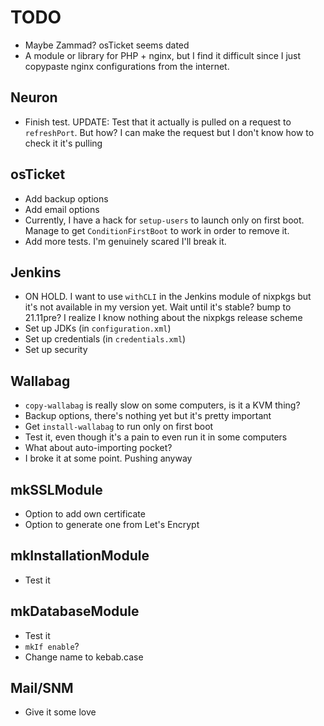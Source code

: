 # TODO
* Maybe Zammad? osTicket seems dated
* A module or library for PHP + nginx, but I find it difficult since I just copypaste nginx configurations from the internet.

## Neuron
* Finish test. UPDATE: Test that it actually is pulled on a request to `refreshPort`. But how? I can make the request but I don't know how to check it it's pulling

## osTicket
* Add backup options
* Add email options
* Currently, I have a hack for `setup-users` to launch only on first boot. Manage to get `ConditionFirstBoot` to work in order to remove it.
* Add more tests. I'm genuinely scared I'll break it.

## Jenkins
* ON HOLD. I want to use `withCLI` in the Jenkins module of nixpkgs but it's not available in my version yet. Wait until it's stable? bump to 21.11pre? I realize I know nothing about the nixpkgs release scheme
* Set up JDKs (in `configuration.xml`)
* Set up credentials (in `credentials.xml`)
* Set up security

## Wallabag
* `copy-wallabag` is really slow on some computers, is it a KVM thing?
* Backup options, there's nothing yet but it's pretty important
* Get `install-wallabag` to run only on first boot
* Test it, even though it's a pain to even run it in some computers
* What about auto-importing pocket?
* I broke it at some point. Pushing anyway

## mkSSLModule
* Option to add own certificate
* Option to generate one from Let's Encrypt

## mkInstallationModule
* Test it

## mkDatabaseModule
* Test it
* `mkIf enable`?
* Change name to kebab.case

## Mail/SNM
* Give it some love
